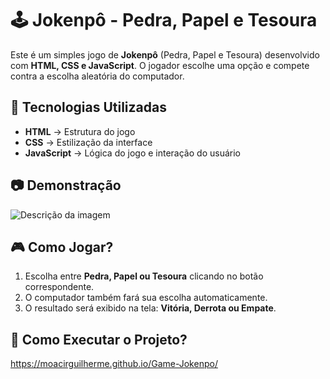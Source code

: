 # 🕹️ Jokenpô - Pedra, Papel e Tesoura

Este é um simples jogo de **Jokenpô** (Pedra, Papel e Tesoura) desenvolvido com **HTML, CSS e JavaScript**. O jogador escolhe uma opção e compete contra a escolha aleatória do computador.

## 🚀 Tecnologias Utilizadas

- **HTML** → Estrutura do jogo  
- **CSS** → Estilização da interface  
- **JavaScript** → Lógica do jogo e interação do usuário  

## 📷 Demonstração

![Descrição da imagem](C:\Users\Desktop\Desktop\projetos\Jokenpo)


## 🎮 Como Jogar?

1. Escolha entre **Pedra, Papel ou Tesoura** clicando no botão correspondente.  
2. O computador também fará sua escolha automaticamente.  
3. O resultado será exibido na tela: **Vitória, Derrota ou Empate**.  

## 📂 Como Executar o Projeto?

https://moacirguilherme.github.io/Game-Jokenpo/
